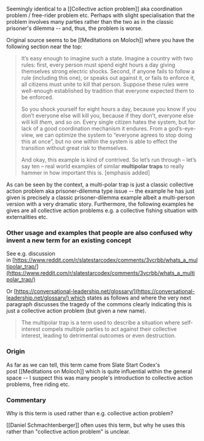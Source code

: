 Seemingly identical to a [[Collective action problem]] aka coordination problem / free-rider problem etc. Perhaps with slight specialisation that the problem involves many parties rather than the two as in the classic prisoner's dilemma -- and, thus, the problem is worse.

Original source seems to be [[Meditations on Moloch]] where you have the following section near the top:

> It’s easy enough to imagine such a state. Imagine a country with two rules: first, every person must spend eight hours a day giving themselves strong electric shocks. Second, if anyone fails to follow a rule (including this one), or speaks out against it, or fails to enforce it, all citizens must unite to kill that person. Suppose these rules were well-enough established by tradition that everyone expected them to be enforced.
> 
> So you shock yourself for eight hours a day, because you know if you don’t everyone else will kill you, because if they don’t, everyone else will kill _them_, and so on. Every single citizen hates the system, but for lack of a good coordination mechanism it endures. From a god’s-eye-view, we can optimize the system to “everyone agrees to stop doing this at once”, but no one within the system is able to effect the transition without great risk to themselves.
> 
> And okay, this example is kind of contrived. So let’s run through – let’s say ten – real world examples of similar **multipolar traps** to really hammer in how important this is. [emphasis added]

As can be seen by the context, a multi-polar trap is just a classic collective action problem aka prisoner-dilemma type issue -- the example he has just given is precisely a classic prisoner-dilemma example albeit a multi-person version with a very dramatic story. Furthermore, the following examples he gives are all collective action problems e.g. a collective fishing situation with externalities etc.

### Other usage and examples that people are also confused why invent a new term for an existing concept

See e.g. discussion in [https://www.reddit.com/r/slatestarcodex/comments/3vcrbb/whats_a_multipolar_trap/](https://www.reddit.com/r/slatestarcodex/comments/3vcrbb/whats_a_multipolar_trap/)

Or [https://conversational-leadership.net/glossary/](https://conversational-leadership.net/glossary/) which states as follows and where the very next paragraph discusses the tragedy of the commons clearly indicating this is just a collective action problem (but given a new name).

> The multipolar trap is a term used to describe a situation where self-interest compels multiple parties to act against their collective interest, leading to detrimental outcomes or even destruction.

### Origin

As far as we can tell, this term came from Slate Start Codex's post [[Meditations on Moloch]] which is quite influential within the general space -- I suspect this was many people's introduction to collective action problems, free riding etc.

### Commentary

Why is this term is used rather than e.g. collective action problem?

[[Daniel Schmachtenberger]] often uses this term, but why he uses this rather than "collective action problem" is unclear.